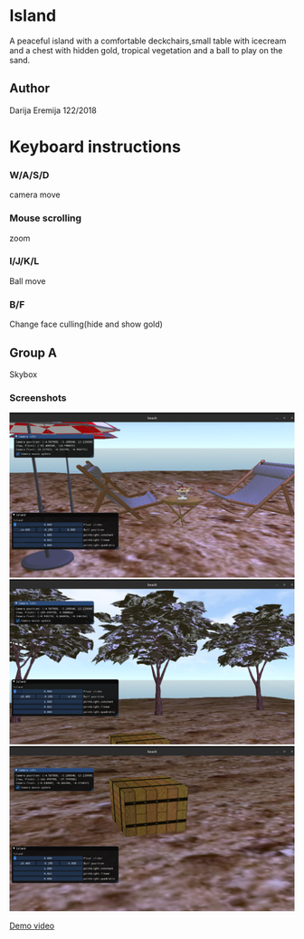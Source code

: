 # Island
A peaceful island with a comfortable deckchairs,small table with icecream and a chest with hidden gold, tropical vegetation and a ball to play on the sand. 
## Author
Darija Eremija 122/2018
# Keyboard instructions
### W/A/S/D
camera move
### Mouse scrolling
zoom
### I/J/K/L
Ball move
### B/F
Change face culling(hide and show gold)
## Group A 
Skybox


### Screenshots

![](screenshots/view1.png)
![](screenshots/view3.png)
![](screenshots/chest1.png)

[Demo video](https://youtu.be/dRPEFoOwT04)

